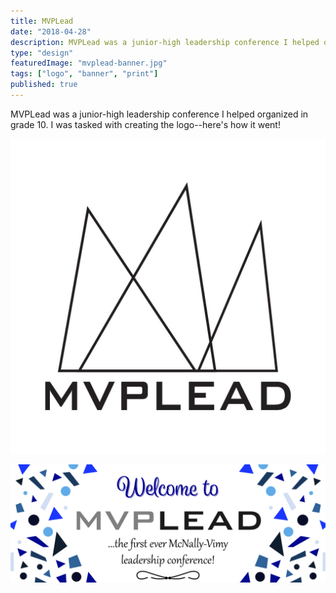 ```yaml
---
title: MVPLead
date: "2018-04-28"
description: MVPLead was a junior-high leadership conference I helped organized in grade 10. I was tasked with creating the logo--here's how it went!
type: "design"
featuredImage: "mvplead-banner.jpg"
tags: ["logo", "banner", "print"]
published: true
---
```


MVPLead was a junior-high leadership conference I helped organized in grade 10. I was tasked with creating the logo--here's how it went!

![MVPLead logo](mvplead-logo.jpg "MVPLead logo")

![MVPLead banner](mvplead-banner.jpg "MVPLead banner")
